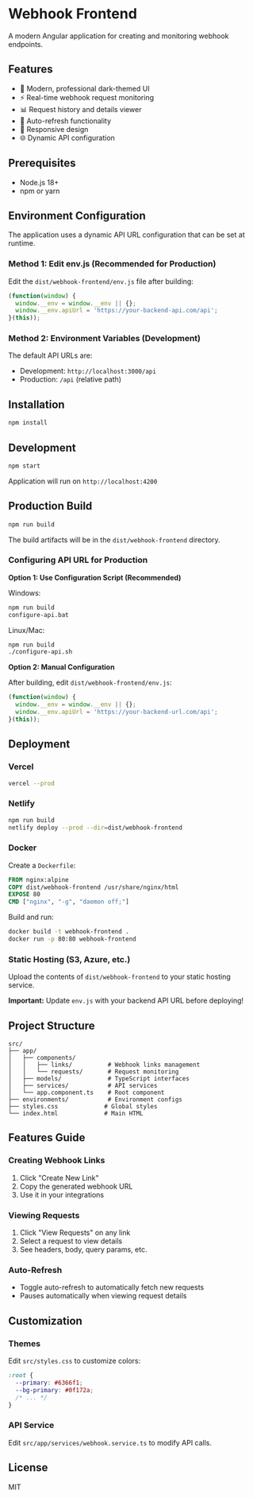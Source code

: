# Webhook Frontend

A modern Angular application for creating and monitoring webhook endpoints.

## Features

- 🎨 Modern, professional dark-themed UI
- ⚡ Real-time webhook request monitoring
- 📊 Request history and details viewer
- 🔄 Auto-refresh functionality
- 📱 Responsive design
- 🌐 Dynamic API configuration

## Prerequisites

- Node.js 18+
- npm or yarn

## Environment Configuration

The application uses a dynamic API URL configuration that can be set at runtime.

### Method 1: Edit env.js (Recommended for Production)

Edit the `dist/webhook-frontend/env.js` file after building:

```javascript
(function(window) {
  window.__env = window.__env || {};
  window.__env.apiUrl = 'https://your-backend-api.com/api';
}(this));
```

### Method 2: Environment Variables (Development)

The default API URLs are:
- Development: `http://localhost:3000/api`
- Production: `/api` (relative path)

## Installation

```bash
npm install
```

## Development

```bash
npm start
```

Application will run on `http://localhost:4200`

## Production Build

```bash
npm run build
```

The build artifacts will be in the `dist/webhook-frontend` directory.

### Configuring API URL for Production

**Option 1: Use Configuration Script (Recommended)**

Windows:
```bash
npm run build
configure-api.bat
```

Linux/Mac:
```bash
npm run build
./configure-api.sh
```

**Option 2: Manual Configuration**

After building, edit `dist/webhook-frontend/env.js`:

```javascript
(function(window) {
  window.__env = window.__env || {};
  window.__env.apiUrl = 'https://your-backend-url.com/api';
}(this));
```

## Deployment

### Vercel
```bash
vercel --prod
```

### Netlify
```bash
npm run build
netlify deploy --prod --dir=dist/webhook-frontend
```

### Docker

Create a `Dockerfile`:
```dockerfile
FROM nginx:alpine
COPY dist/webhook-frontend /usr/share/nginx/html
EXPOSE 80
CMD ["nginx", "-g", "daemon off;"]
```

Build and run:
```bash
docker build -t webhook-frontend .
docker run -p 80:80 webhook-frontend
```

### Static Hosting (S3, Azure, etc.)

Upload the contents of `dist/webhook-frontend` to your static hosting service.

**Important:** Update `env.js` with your backend API URL before deploying!

## Project Structure

```
src/
├── app/
│   ├── components/
│   │   ├── links/          # Webhook links management
│   │   └── requests/       # Request monitoring
│   ├── models/             # TypeScript interfaces
│   ├── services/           # API services
│   └── app.component.ts    # Root component
├── environments/           # Environment configs
├── styles.css             # Global styles
└── index.html             # Main HTML
```

## Features Guide

### Creating Webhook Links
1. Click "Create New Link"
2. Copy the generated webhook URL
3. Use it in your integrations

### Viewing Requests
1. Click "View Requests" on any link
2. Select a request to view details
3. See headers, body, query params, etc.

### Auto-Refresh
- Toggle auto-refresh to automatically fetch new requests
- Pauses automatically when viewing request details

## Customization

### Themes
Edit `src/styles.css` to customize colors:
```css
:root {
  --primary: #6366f1;
  --bg-primary: #0f172a;
  /* ... */
}
```

### API Service
Edit `src/app/services/webhook.service.ts` to modify API calls.

## License

MIT
